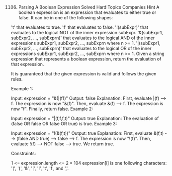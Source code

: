 1106. Parsing A Boolean Expression
Solved
Hard
Topics
Companies
Hint
A boolean expression is an expression that evaluates to either true or false. It can be in one of the following shapes:

't' that evaluates to true.
'f' that evaluates to false.
'!(subExpr)' that evaluates to the logical NOT of the inner expression subExpr.
'&(subExpr1, subExpr2, ..., subExprn)' that evaluates to the logical AND of the inner expressions subExpr1, subExpr2, ..., subExprn where n >= 1.
'|(subExpr1, subExpr2, ..., subExprn)' that evaluates to the logical OR of the inner expressions subExpr1, subExpr2, ..., subExprn where n >= 1.
Given a string expression that represents a boolean expression, return the evaluation of that expression.

It is guaranteed that the given expression is valid and follows the given rules.

 

Example 1:

Input: expression = "&(|(f))"
Output: false
Explanation: 
First, evaluate |(f) --> f. The expression is now "&(f)".
Then, evaluate &(f) --> f. The expression is now "f".
Finally, return false.
Example 2:

Input: expression = "|(f,f,f,t)"
Output: true
Explanation: The evaluation of (false OR false OR false OR true) is true.
Example 3:

Input: expression = "!(&(f,t))"
Output: true
Explanation: 
First, evaluate &(f,t) --> (false AND true) --> false --> f. The expression is now "!(f)".
Then, evaluate !(f) --> NOT false --> true. We return true.
 

Constraints:

1 <= expression.length <= 2 * 104
expression[i] is one following characters: '(', ')', '&', '|', '!', 't', 'f', and ','.